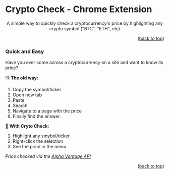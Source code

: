 # Crypto Check - Chrome Extension

<div id="top"></div>
  <p align="center">
    A simple way to quickly check a cryptocurrency's price by highlighting any crypto symbol ("BTC", "ETH", etc) 
    <br />
  </p>
</div>

<p align="right">(<a href="#top">back to top</a>)</p>

### Quick and Easy

Have you ever come across a cryptocurrency on a site and want to know its price?

👎 **The old way:**

1. Copy the symbol/ticker
2. Open new tab
3. Paste
4. Search
5. Navigate to a page with the price
6. Finally find the answer.

🤩 **With Cryto Check:**

1. Highlight any smybol/ticker
2. Right-click the selection
3. See the price in the menu


*Price checked via the <a href="https://www.alphavantage.co/" target="_blank">Alpha Vantage API</a>*

<p align="right">(<a href="#top">back to top</a>)</p>
